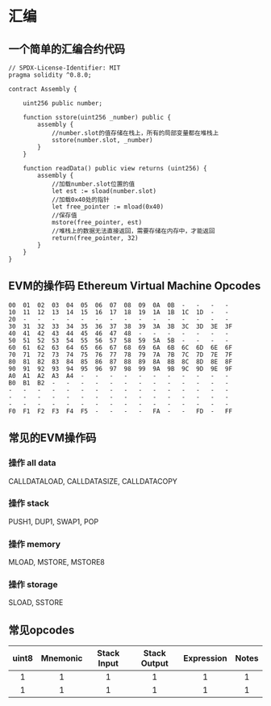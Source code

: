 # 汇编

## 一个简单的汇编合约代码

```text
// SPDX-License-Identifier: MIT
pragma solidity ^0.8.0;

contract Assembly {

    uint256 public number;

    function sstore(uint256 _number) public {
        assembly {
            //number.slot的值存储在栈上，所有的局部变量都在堆栈上
            sstore(number.slot, _number)
        }
    }

    function readData() public view returns (uint256) {
        assembly {
            //加载number.slot位置的值
            let est := sload(number.slot)
            //加载0x40处的指针
            let free_pointer := mload(0x40)
            //保存值
            mstore(free_pointer, est)
            //堆栈上的数据无法直接返回，需要存储在内存中，才能返回
            return(free_pointer, 32)
        }
    }
}

```

## EVM的操作码 Ethereum Virtual Machine Opcodes

```text
00	01	02	03	04	05	06	07	08	09	0A	0B	-	-	-	-
10	11	12	13	14	15	16	17	18	19	1A	1B	1C	1D	-	-
20	-	-	-	-	-	-	-	-	-	-	-	-	-	-	-
30	31	32	33	34	35	36	37	38	39	3A	3B	3C	3D	3E	3F
40	41	42	43	44	45	46	47	48	-	-	-	-	-	-	-
50	51	52	53	54	55	56	57	58	59	5A	5B	-	-	-	-
60	61	62	63	64	65	66	67	68	69	6A	6B	6C	6D	6E	6F
70	71	72	73	74	75	76	77	78	79	7A	7B	7C	7D	7E	7F
80	81	82	83	84	85	86	87	88	89	8A	8B	8C	8D	8E	8F
90	91	92	93	94	95	96	97	98	99	9A	9B	9C	9D	9E	9F
A0	A1	A2	A3	A4	-	-	-	-	-	-	-	-	-	-	-
B0	B1	B2	-	-	-	-	-	-	-	-	-	-	-	-	-
-	-	-	-	-	-	-	-	-	-	-	-	-	-	-	-
-	-	-	-	-	-	-	-	-	-	-	-	-	-	-	-
-	-	-	-	-	-	-	-	-	-	-	-	-	-	-	-
F0	F1	F2	F3	F4	F5	-	-	-	-	FA	-	-	FD	-	FF
```


## 常见的EVM操作码

### 操作 all data

CALLDATALOAD, CALLDATASIZE, CALLDATACOPY

### 操作 stack

PUSH1, DUP1, SWAP1, POP

### 操作 memory

MLOAD, MSTORE, MSTORE8

### 操作 storage

SLOAD, SSTORE

## 常见opcodes

|uint8|Mnemonic|Stack Input|Stack Output|Expression|Notes|
|:--:|:--:|:--:|:--:|:--:|:--:|
|1|1|1|1|1|1|
|1|1|1|1|1|1|




